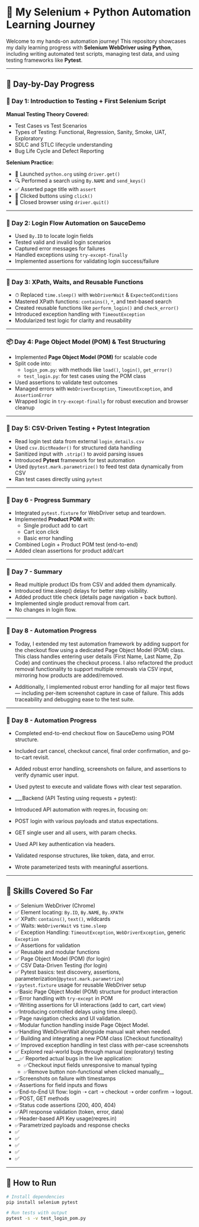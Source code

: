 # 🧪 My Selenium + Python Automation Learning Journey

Welcome to my hands-on automation journey! This repository showcases my daily learning progress with **Selenium WebDriver using Python**, including writing automated test scripts, managing test data, and using testing frameworks like **Pytest**.

---

## 📅 Day-by-Day Progress

### 📘 Day 1: Introduction to Testing + First Selenium Script

**Manual Testing Theory Covered:**
- Test Cases vs Test Scenarios
- Types of Testing: Functional, Regression, Sanity, Smoke, UAT, Exploratory
- SDLC and STLC lifecycle understanding
- Bug Life Cycle and Defect Reporting

**Selenium Practice:**
- 🔗 Launched `python.org` using `driver.get()`
- 🔍 Performed a search using `By.NAME` and `send_keys()`
- ✅ Asserted page title with `assert`
- 🔁 Clicked buttons using `click()`
- 🦹 Closed browser using `driver.quit()`

---

### 🔐 Day 2: Login Flow Automation on SauceDemo

- Used `By.ID` to locate login fields
- Tested valid and invalid login scenarios
- Captured error messages for failures
- Handled exceptions using `try-except-finally`
- Implemented assertions for validating login success/failure

---

### 🧭 Day 3: XPath, Waits, and Reusable Functions

- ⏱ Replaced `time.sleep()` with `WebDriverWait` & `ExpectedConditions`
- Mastered XPath functions: `contains()`, `*`, and text-based search
- Created reusable functions like `perform_login()` and `check_error()`
- Introduced exception handling with `TimeoutException`
- Modularized test logic for clarity and reusability

---

### 📦 Day 4: Page Object Model (POM) & Test Structuring

- Implemented **Page Object Model (POM)** for scalable code
- Split code into:
  - `login_pom.py`: with methods like `load()`, `login()`, `get_error()`
  - `test_login.py`: for test cases using the POM class
- Used assertions to validate test outcomes
- Managed errors with `WebDriverException`, `TimeoutException`, and `AssertionError`
- Wrapped logic in `try-except-finally` for robust execution and browser cleanup

---

### 📂 Day 5: CSV-Driven Testing + Pytest Integration

- Read login test data from external `login_details.csv`
- Used `csv.DictReader()` for structured data handling
- Sanitized input with `.strip()` to avoid parsing issues
- Introduced **Pytest** framework for test automation
- Used `@pytest.mark.parametrize()` to feed test data dynamically from CSV
- Ran test cases directly using `pytest`

---
### 📂 Day 6 - Progress Summary

- Integrated `pytest.fixture` for WebDriver setup and teardown.
- Implemented **Product POM** with:
  - Single product add to cart 
  - Cart icon click
  - Basic error handling
- Combined Login + Product POM test (end-to-end)
- Added clean assertions for product add/cart
---
### 📅 Day 7 - Summary
- Read multiple product IDs from CSV and added them dynamically.
- Introduced time.sleep() delays for better step visibility.
- Added product title check (details page navigation + back button).
- Implemented single product removal from cart.
- No changes in login flow.
---
### 📅 Day 8 - Automation Progress
- Today, I extended my test automation framework by adding support for the checkout flow using a dedicated Page Object Model (POM) class. This class handles entering user details (First Name, Last Name, Zip Code) and continues the checkout process. I also refactored the product removal functionality to support multiple removals via CSV input, mirroring how products are added/removed.

- Additionally, I implemented robust error handling for all major test flows — including per-item screenshot capture in case of failure. This adds traceability and debugging ease to the test suite.
---
### 📅 Day 8 - Automation Progress
- Completed end-to-end checkout flow on SauceDemo using POM structure.
- Included cart cancel, checkout cancel, final order confirmation, and go-to-cart revisit.
- Added robust error handling, screenshots on failure, and assertions to verify dynamic user input.
- Used pytest to execute and validate flows with clear test separation.

- ___Backend (API Testing using requests + pytest):
- Introduced API automation with reqres.in, focusing on:
- POST login with various payloads and status expectations.
- GET single user and all users, with param checks.
- Used API key authentication via headers.
- Validated response structures, like token, data, and error.
- Wrote parameterized tests with meaningful assertions.

---
## 🧠 Skills Covered So Far

- ✅ Selenium WebDriver (Chrome)
- ✅ Element locating: `By.ID`, `By.NAME`, `By.XPATH`
- ✅ XPath: `contains()`, `text()`, wildcards
- ✅ Waits: `WebDriverWait` vs `time.sleep`
- ✅ Exception Handling: `TimeoutException`, `WebDriverException`, generic `Exception`
- ✅ Assertions for validation
- ✅ Reusable and modular functions
- ✅ Page Object Model (POM) (for login)
- ✅ CSV Data-Driven Testing (for login)
- ✅ Pytest basics: test discovery, assertions, parameterization(`@pytest.mark.parametrize`)
- ✅`pytest.fixture` usage for reusable WebDriver setup
- ✅Basic Page Object Model (POM) structure for product interaction
- ✅Error handling with `try-except` in POM
- ✅Writing assertions for UI interactions (add to cart, cart view)
- ✅Introducing controlled delays using time.sleep().
- ✅Page navigation checks and UI validation.
- ✅Modular function handling inside Page Object Model.
- ✅Handling WebDriverWait alongside manual wait when needed.
- ✅ Building and integrating a new POM class (Checkout functionality)
- ✅ Improved exception handling in test class with per-case screenshots
- ✅ Explored real-world bugs through manual (exploratory) testing
- __✅ Reported actual bugs in the live application:
  - ✅Checkout input fields unresponsive to manual typing
  - ✅Remove button non-functional when clicked manually__
- ✅Screenshots on failure with timestamps
- ✅Assertions for field inputs and flows
- ✅End-to-End UI flow: login ➝ cart ➝ checkout ➝ order confirm ➝ logout.
- ✅POST, GET methods
- ✅Status code assertions (200, 400, 404)
- ✅API response validation (token, error, data)
- ✅Header-based API Key usage(reqres.in)
- ✅Parametrized payloads and response checks
- ✅
- ✅
- ✅
- ✅
- ✅
---

## 🚀 How to Run

```bash
# Install dependencies
pip install selenium pytest

# Run tests with output
pytest -s -v test_login_pom.py
